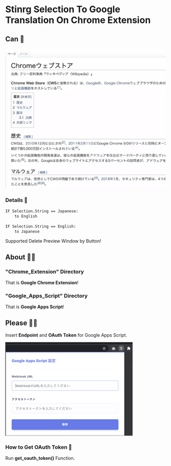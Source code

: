# Stinrg Selection To Google Translation On Chrome Extension

## Can 🤗

![realtime_translate.gif](realtime_translate.gif)

### Details 🎉

```
IF Selection.String == Japanese:
    to English

IF Selection.String == English:
    to Japanese
```

Supported Delete Preview Window by Button!

## About 💁‍♂️

### "Chrome_Extension" Directory

That is **Google Chrome Extension**!

### "Google_Apps_Script" Directory

That is **Google Apps Script**!

## Please 🙇‍♂️

Insert **Endpoint** and **OAuth Token** for Google Apps Script.

![config_window.png](config_window.png)

### How to Get OAuth Token 🤔

Run **get_oauth_token()** Function.
